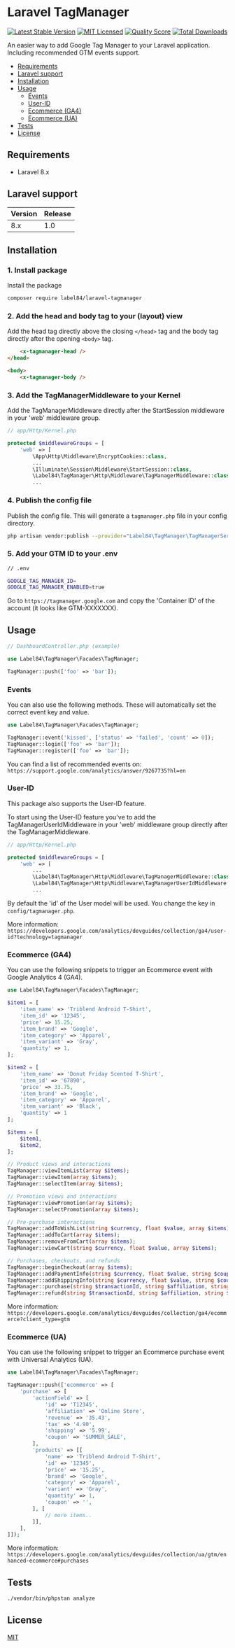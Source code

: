 # Laravel TagManager

[![Latest Stable Version](https://poser.pugx.org/label84/laravel-tagmanager/v/stable?style=flat-square)](https://packagist.org/packages/label84/laravel-tagmanager)
[![MIT Licensed](https://img.shields.io/badge/license-MIT-brightgreen.svg?style=flat-square)](LICENSE)
[![Quality Score](https://img.shields.io/scrutinizer/g/label84/laravel-tagmanager.svg?style=flat-square)](https://scrutinizer-ci.com/g/label84/laravel-tagmanager)
[![Total Downloads](https://img.shields.io/packagist/dt/label84/laravel-tagmanager.svg?style=flat-square)](https://packagist.org/packages/label84/laravel-tagmanager)

An easier way to add Google Tag Manager to your Laravel application. Including recommended GTM events support. 

- [Requirements](#requirements)
- [Laravel support](#laravel-support)
- [Installation](#installation)
- [Usage](#usage)
  - [Events](#events)
  - [User-ID](#user-id)
  - [Ecommerce (GA4)](#ecommerce-ga4)
  - [Ecommerce (UA)](#ecommerce-ua)
- [Tests](#tests)
- [License](#license)

## Requirements

- Laravel 8.x

## Laravel support

| Version | Release |
|---------|---------|
| 8.x     | 1.0     |

## Installation

### 1. Install package

Install the package

```sh
composer require label84/laravel-tagmanager
```

### 2. Add the head and body tag to your (layout) view

Add the head tag directly above the closing ``</head>`` tag and the body tag directly after the opening ``<body>`` tag.

```html
    <x-tagmanager-head />
</head>

<body>
    <x-tagmanager-body />
```

### 3. Add the TagManagerMiddleware to your Kernel

Add the TagManagerMiddleware directly after the StartSession middleware in your 'web' middleware group.

```php
// app/Http/Kernel.php

protected $middlewareGroups = [
    'web' => [
        \App\Http\Middleware\EncryptCookies::class,
        ...
        \Illuminate\Session\Middleware\StartSession::class,
        \Label84\TagManager\Http\Middleware\TagManagerMiddleware::class,
        ...
```

### 4. Publish the config file

Publish the config file. This will generate a ``tagmanager.php`` file in your config directory.

```sh
php artisan vendor:publish --provider="Label84\TagManager\TagManagerServiceProvider" --tag="config"
```

### 5. Add your GTM ID to your .env

```sh
// .env

GOOGLE_TAG_MANAGER_ID=
GOOGLE_TAG_MANAGER_ENABLED=true
```

Go to ``https://tagmanager.google.com`` and copy the 'Container ID' of the account (it looks like GTM-XXXXXXX).

## Usage

```php
// DashboardController.php (example)

use Label84\TagManager\Facades\TagManager;

TagManager::push(['foo' => 'bar']);
```

### Events

You can also use the following methods. These will automatically set the correct event key and value.

```php
use Label84\TagManager\Facades\TagManager;

TagManager::event('kissed', ['status' => 'failed', 'count' => 0]);
TagManager::login(['foo' => 'bar']);
TagManager::register(['foo' => 'bar']);
```

You can find a list of recommended events on: ``https://support.google.com/analytics/answer/9267735?hl=en``

### User-ID

This package also supports the User-ID feature.

To start using the User-ID feature you've to add the TagManagerUserIdMiddleware in your 'web' middleware group directly after the TagManagerMiddleware.

```php
// app/Http/Kernel.php

protected $middlewareGroups = [
    'web' => [
        ...
        \Label84\TagManager\Http\Middleware\TagManagerMiddleware::class,
        \Label84\TagManager\Http\Middleware\TagManagerUserIdMiddleware::class,
        ...
```

By default the 'id' of the User model will be used. You change the key in ``config/tagmanager.php``.

More information: ``https://developers.google.com/analytics/devguides/collection/ga4/user-id?technology=tagmanager``

### Ecommerce (GA4)

You can use the following snippets to trigger an Ecommerce event with Google Analytics 4 (GA4).

```php
use Label84\TagManager\Facades\TagManager;

$item1 = [
    'item_name' => 'Triblend Android T-Shirt',
    'item_id' => '12345',
    'price' => 15.25,
    'item_brand' => 'Google',
    'item_category' => 'Apparel',
    'item_variant' => 'Gray',
    'quantity' => 1,
];

$item2 = [
    'item_name' => 'Donut Friday Scented T-Shirt',
    'item_id' => '67890',
    'price' => 33.75,
    'item_brand' => 'Google',
    'item_category' => 'Apparel',
    'item_variant' => 'Black',
    'quantity' => 1
];

$items = [
    $item1,
    $item2,
];

// Product views and interactions
TagManager::viewItemList(array $items);
TagManager::viewItem(array $items);
TagManager::selectItem(array $items);

// Promotion views and interactions
TagManager::viewPromotion(array $items);
TagManager::selectPromotion(array $items);

// Pre-purchase interactions
TagManager::addToWishList(string $currency, float $value, array $items);
TagManager::addToCart(array $items);
TagManager::removeFromCart(array $items);
TagManager::viewCart(string $currency, float $value, array $items);

// Purchases, checkouts, and refunds
TagManager::beginCheckout(array $items);
TagManager::addPaymentInfo(string $currency, float $value, string $coupon, string $paymentType, array $items);
TagManager::addShippingInfo(string $currency, float $value, string $coupon, string $shippingTier, array $items);
TagManager::purchase(string $transactionId, string $affiliation, string $currency, float $value, float $tax, float $shipping, string $coupon, array $items);
TagManager::refund(string $transactionId, string $affiliation, string $currency, float $value, float $tax, float $shipping, string $coupon, array $items);
```

More information: ``https://developers.google.com/analytics/devguides/collection/ga4/ecommerce?client_type=gtm``

### Ecommerce (UA)

You can use the following snippet to trigger an Ecommerce purchase event with Universal Analytics (UA).

```php
use Label84\TagManager\Facades\TagManager;

TagManager::push(['ecommerce' => [
    'purchase' => [
        'actionField' => [
            'id' => 'T12345',
            'affiliation' => 'Online Store',
            'revenue' => '35.43',
            'tax' => '4.90',
            'shipping' => '5.99',
            'coupon' => 'SUMMER_SALE',
        ],
        'products' => [[
            'name' => 'Triblend Android T-Shirt',
            'id' => '12345',
            'price' => '15.25',
            'brand' => 'Google',
            'category' => 'Apparel',
            'variant' => 'Gray',
            'quantity' => 1,
            'coupon' => '',
        ], [
            // more items..
        ]],
    ],
]]);
```

More information: ``https://developers.google.com/analytics/devguides/collection/ua/gtm/enhanced-ecommerce#purchases``

## Tests

```sh
./vendor/bin/phpstan analyze
```

## License

[MIT](https://opensource.org/licenses/MIT)
